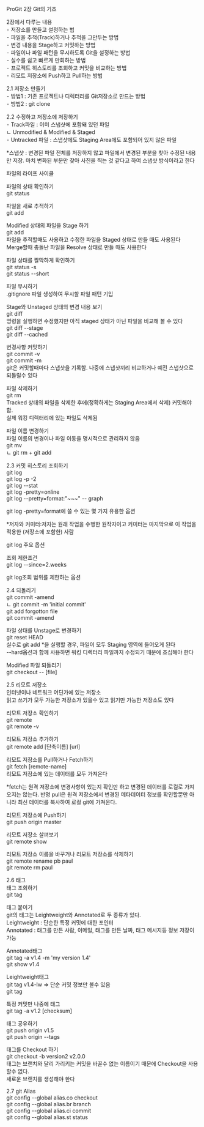 ProGit 2장 Git의 기초

2장에서 다루는 내용</br>
⁃ 저장소를 만들고 설정하는 법</br>
⁃ 파일을 추적(Track)하거나 추적을 그만두는 방법</br>
⁃ 변경 내용을 Stage하고 커밋하는 방법</br>
⁃ 파일이나 파일 패턴을 무시하도록 Git을 설정하는 방법</br>
⁃ 실수를 쉽고 빠르게 만회하는 방법</br>
⁃ 프로젝트 히스토리를 조회하고 커밋을 비교하는 방법</br>
⁃ 리모트 저장소에 Push하고 Pull하는 방법</br>

2.1 저장소 만들기</br>
⁃ 방법1 : 기존 프로젝트나 디렉터리를 Git저장소로 만드는 방법</br>
⁃ 방법2 : git clone</br>

2.2 수정하고 저장소에 저장하기</br>
⁃ Track파일 : 이미 스냅샷에 포함돼 있던 파일</br>
  ㄴ Unmodified & Modified & Staged</br>
⁃ Untracked 파일 : 스냅샷에도 Staging Area에도 포함되어 있지 않은 파일</br>

*스냅샷 : 변경된 파일 전체를 저장하지 않고 파일에서 변경된 부분을 찾아 수정된 내용만 저장. 마치 변화된 부분만 찾아 사진을 찍는 것 같다고 하여 스냅샷 방식이라고 한다</br>

파일의 라이프 사이클</br>

파일의 상태 확인하기</br>
git status</br>

파일을 새로 추적하기</br>
git add</br>

Modified 상태의 파일을 Stage 하기</br>
git add </br>
파일을 추적할때도 사용하고 수정한 파일을 Staged 상태로 만들 때도 사용된다</br>
Merge할때 충돌난 파일을 Resolve 상태로 만들 때도 사용한다</br>

파일 상태를 짤막하게 확인하기</br>
git status -s</br>
git status --short</br>

파일 무시하기</br>
.gitignore 파일 생성하여 무시할 파일 패턴 기입</br>

Stage와 Unstaged 상태의 변경 내용 보기</br>
git diff </br>
명령을 실행하면 수정했지만 아직 staged 상태가 아닌 파일을 비교해 볼 수 있다</br>
git diff --stage</br>
git diff --cached</br>

변경사항 커밋하기</br>
git commit -v</br>
git commit -m</br>
git은 커밋할때마다 스냅샷을 기록함. 나중에 스냅샷끼리 비교하거나 예전 스냅샷으로 되돌릴수 있다</br>

파일 삭제하기</br>
git rm</br>
Tracked 상태의 파일을 삭제한 후에(정확하게는 Staging Area에서 삭제) 커밋해야 함.</br>
실제 워킹 디렉터리에 있는 파일도 삭제됨</br>

파일 이름 변경하기</br>
파일 이름의 변경이나 파일 이동을 명시적으로 관리하지 않음</br>
git mv</br>
ㄴ git rm + git add</br>

2.3 커밋 히스토리 조회하기</br>
git log</br>
git log -p -2</br>
git log --stat</br>
git log -pretty=online</br>
git log --pretty=format:"~~~" -- graph</br>

git log -pretty=format에 쓸 수 있는 몇 가지 유용한 옵션</br>

*저자와 커미터:저자는 원래 작업을 수행한 원작자이고 커미터는 마지막으로 이 작업을 적용한 (저장소에 포함한) 사람</br>

git log 주요 옵션</br>

조회 제한조건</br>
git log --since=2.weeks</br>

git log조회 범위를 제한하는 옵션</br>

2.4 되돌리기</br>
git commit -amend</br>
ㄴ git commit -m 'initial commit'  </br>
git add forgotton file </br>
git commit -amend</br>

파일 상태를 Unstage로 변경하기</br>
git reset HEAD <file></br>
실수로 git add *을 실행할 경우, 파일이 모두 Staging 영역에 들어오게 된다</br>
--hard옵션과 함께 사용하면 워킹 디렉터리 파일까지 수정되기 때문에 조심해야 한다</br>

Modified 파일 되돌리기</br>
git checkout -- [file]</br>

2.5 리모트 저장소</br>
인터넷이나 네트워크 어딘가에 있는 저장소</br>
읽고 쓰기가 모두 가능한 저장소가 있을수 있고 읽기만 가능한 저장소도 있다</br>

리모트 저장소 확인하기</br>
git remote</br>
git remote -v</br>

리모트 저장소 추가하기</br>
git remote add [단축이름] [url]</br>

리모트 저장소를 Pull하거나 Fetch하기</br>
git fetch [remote-name]</br>
리모트 저장소에 있는 데이터를 모두 가져온다 </br>

*fetch는 원격 저장소에 변경사항이 있는지 확인만 하고 변경된 데이터를 로컬로 가져오지는 않는다. 반명 pull은 원격 저장소에서 변경된 메타데이터 정보를 확인할뿐만 아니라 최신 데이터를 복사하여 로컬 git에 가져온다.</br>

리모트 저장소에 Push하기</br>
git push origin master </br>

리모트 저장소 살펴보기</br>
git remote show</br>

리모트 저장소 이름을 바꾸거나 리모트 저장소를 삭제하기</br>
git remote rename pb paul</br>
git remote rm paul</br>

2.6 태그</br>
태그 조회하기</br>
git tag</br>

태그 붙이기</br>
git의 태그는 Leightweight와 Annotated로 두 종류가 있다.</br>
Leightweight : 단순한 특정 커밋에 대한 포인터</br>
Annotated : 태그를 만든 사람, 이메일, 태그를 만든 날짜, 태그 메시지등 정보 저장이 가능</br>

Annotated태그</br>
git tag -a v1.4 -m 'my version 1.4'</br>
git show v1.4</br>

Leightweight태그</br>
git tag v1.4-lw => 단순 커밋 정보만 볼수 있음</br>
git tag</br>

특정 커밋만 나중에 태그</br>
git tag -a v1.2 [checksum]</br>

태그 공유하기</br>
git push origin v1.5</br>
git push origin --tags</br>

태그를 Checkout 하기</br>
git checkout -b version2 v2.0.0</br>
태그는 브랜치와 달리 가리키는 커밋을 바꿀수 없는 이름이기 때문에 Checkout을 사용할수 없다.</br>
새로운 브랜치를 생성해야 한다</br>

2.7 git Alias</br>
git config --global alias.co checkout</br>
git config --global alias.br branch</br>
git config --global alias.ci commit</br>
git config --global alias.st status</br>
